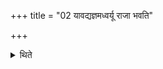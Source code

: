 +++
title = "02 यावद्यज्ञमध्वर्यू राजा भवति"

+++

<details><summary>थिते</summary>

2. As long as the sacrifice continues, upto that time the Adhvaryu remains the King.  

</details>
